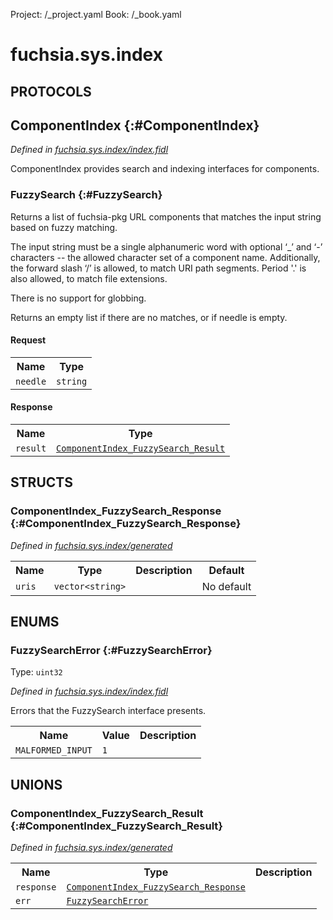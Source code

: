 Project: /_project.yaml
Book: /_book.yaml

# fuchsia.sys.index


## **PROTOCOLS**

## ComponentIndex {:#ComponentIndex}
*Defined in [fuchsia.sys.index/index.fidl](https://fuchsia.googlesource.com/fuchsia/+/master/src/sys/component_index/fidl/index.fidl#14)*

 ComponentIndex provides search and indexing interfaces for components.

### FuzzySearch {:#FuzzySearch}

 Returns a list of fuchsia-pkg URL components that matches the input
 string based on fuzzy matching.

 The input string must be a single alphanumeric word with optional ‘_’
 and ‘-’ characters -- the allowed character set of a component name.
 Additionally, the forward slash ‘/’ is allowed, to match URI path
 segments. Period '.' is also allowed, to match file extensions.

 There is no support for globbing.

 Returns an empty list if there are no matches, or if needle is empty.

#### Request
<table>
    <tr><th>Name</th><th>Type</th></tr>
    <tr>
            <td><code>needle</code></td>
            <td>
                <code>string</code>
            </td>
        </tr></table>


#### Response
<table>
    <tr><th>Name</th><th>Type</th></tr>
    <tr>
            <td><code>result</code></td>
            <td>
                <code><a class='link' href='#ComponentIndex_FuzzySearch_Result'>ComponentIndex_FuzzySearch_Result</a></code>
            </td>
        </tr></table>



## **STRUCTS**

### ComponentIndex_FuzzySearch_Response {:#ComponentIndex_FuzzySearch_Response}
*Defined in [fuchsia.sys.index/generated](https://fuchsia.googlesource.com/fuchsia/+/master/generated#2)*





<table>
    <tr><th>Name</th><th>Type</th><th>Description</th><th>Default</th></tr><tr>
            <td><code>uris</code></td>
            <td>
                <code>vector&lt;string&gt;</code>
            </td>
            <td></td>
            <td>No default</td>
        </tr>
</table>



## **ENUMS**

### FuzzySearchError {:#FuzzySearchError}
Type: <code>uint32</code>

*Defined in [fuchsia.sys.index/index.fidl](https://fuchsia.googlesource.com/fuchsia/+/master/src/sys/component_index/fidl/index.fidl#8)*

 Errors that the FuzzySearch interface presents.


<table>
    <tr><th>Name</th><th>Value</th><th>Description</th></tr><tr>
            <td><code>MALFORMED_INPUT</code></td>
            <td><code>1</code></td>
            <td></td>
        </tr></table>





## **UNIONS**

### ComponentIndex_FuzzySearch_Result {:#ComponentIndex_FuzzySearch_Result}
*Defined in [fuchsia.sys.index/generated](https://fuchsia.googlesource.com/fuchsia/+/master/generated#5)*


<table>
    <tr><th>Name</th><th>Type</th><th>Description</th></tr><tr>
            <td><code>response</code></td>
            <td>
                <code><a class='link' href='#ComponentIndex_FuzzySearch_Response'>ComponentIndex_FuzzySearch_Response</a></code>
            </td>
            <td></td>
        </tr><tr>
            <td><code>err</code></td>
            <td>
                <code><a class='link' href='#FuzzySearchError'>FuzzySearchError</a></code>
            </td>
            <td></td>
        </tr></table>







